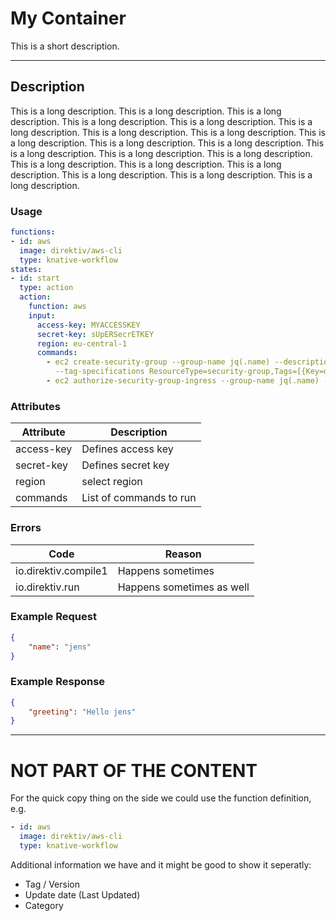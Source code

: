 # My Container

This is a short description.

---

## Description

This is a long description. This is a long description. This is a long description. This is a long description. This is a long description. This is a long description. This is a long description. This is a long description. This is a long description. This is a long description. This is a long description. This is a long description. This is a long description. This is a long description. This is a long description. This is a long description. This is a long description. This is a long description. This is a long description. This is a long description.

### Usage

```yaml
functions:
- id: aws
  image: direktiv/aws-cli
  type: knative-workflow
states:
- id: start
  type: action
  action:
    function: aws
    input: 
      access-key: MYACCESSKEY
      secret-key: sUpERSecrETKEY
      region: eu-central-1
      commands: 
        - ec2 create-security-group --group-name jq(.name) --description jq(.name)
          --tag-specifications ResourceType=security-group,Tags=[{Key=direktiv,Value=build},{Key=name,Value=jq(.name)}]
        - ec2 authorize-security-group-ingress --group-name jq(.name) --cidr 0.0.0.0/0 --protocol tcp --port 443
```

### Attributes

|Attribute|Description|
|---|---|
|access-key|Defines access key|
|secret-key|Defines secret key|
|region|select region|
|commands|List of commands to run|

### Errors

|Code|Reason|
|---|---|
|io.direktiv.compile1|Happens sometimes|
|io.direktiv.run|Happens sometimes as well|

### Example Request

```json
{
	"name": "jens"
}
```

### Example Response

```json
{
	"greeting": "Hello jens"
}
```

---

# NOT PART OF THE CONTENT

For the quick copy thing on the side we could use the function definition, e.g.

```yaml
- id: aws
  image: direktiv/aws-cli
  type: knative-workflow
```

Additional information we have and it might be good to show it seperatly:

- Tag / Version
- Update date (Last Updated)
- Category


